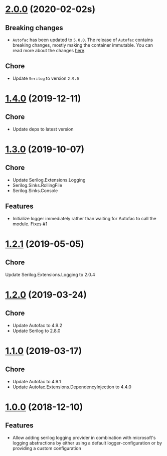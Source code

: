 # [2.0.0](https://www.nuget.org/packages/Serilog.Extensions.Autofac.DependencyInjection/2.0.0) (2020-02-02s)

## Breaking changes

* `Autofac` has been updated to `5.0.0`. The release of `Autofac` contains breaking changes, mostly making the container immutable. You can read more about the changes [here](https://www.paraesthesia.com/archive/2020/01/27/autofac-5-released/).

## Chore

* Update `Serilog` to version `2.9.0`

# [1.4.0](https://www.nuget.org/packages/Serilog.Extensions.Autofac.DependencyInjection/1.4.0) (2019-12-11)

## Chore

* Update deps to latest version

# [1.3.0](https://www.nuget.org/packages/Serilog.Extensions.Autofac.DependencyInjection/1.3.0) (2019-10-07)

## Chore

* Update Serilog.Extensions.Logging
* Serilog.Sinks.RollingFile
* Serilog.Sinks.Console

## Features

* Initialize logger immediately rather than waiting for Autofac to call the module. Fixes [#1](https://github.com/cleancodelabs/Serilog.Extensions.Autofac.DependencyInjection/issues/1)

# [1.2.1](https://www.nuget.org/packages/Serilog.Extensions.Autofac.DependencyInjection/1.2.1) (2019-05-05)

## Chore

Update Serilog.Extensions.Logging to 2.0.4

# [1.2.0](https://www.nuget.org/packages/Serilog.Extensions.Autofac.DependencyInjection/1.2.0) (2019-03-24)

## Chore

* Update Autofac to 4.9.2
* Update Serilog to 2.8.0

# [1.1.0](https://www.nuget.org/packages/Serilog.Extensions.Autofac.DependencyInjection/1.1.0) (2019-03-17)

## Chore

* Update Autofac to 4.9.1
* Update Autofac.Extensions.DependencyInjection to 4.4.0

# [1.0.0](https://www.nuget.org/packages/Serilog.Extensions.Autofac.DependencyInjection/1.0.0) (2018-12-10)

## Features

* Allow adding serilog logging provider in combination with microsoft's logging abstractions by either using a default logger-configuration or by providing a custom configuration
